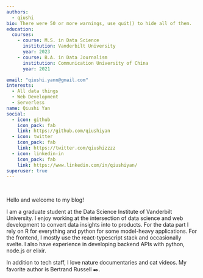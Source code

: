 ```yaml
---
authors:
  - qiushi
bio: There were 50 or more warnings, use quit() to hide all of them.
education:
  courses:
    - course: M.S. in Data Science
      institution: Vanderbilt University
      year: 2023
    - course: B.A. in Data Journalism
      institution: Communication University of China
      year: 2021

email: "qiushi.yann@gmail.com"
interests:
  - All data things
  - Web Development
  - Serverless
name: Qiushi Yan
social:
  - icon: github
    icon_pack: fab
    link: https://github.com/qiushiyan
  - icon: twitter
    icon_pack: fab
    link: https://twitter.com/qiushizzzz
  - icon: linkedin-in
    icon_pack: fab
    link: https://www.linkedin.com/in/qiushiyan/
superuser: true
---
```


<br>

Hello and welcome to my blog!

I am a graduate student at the Data Science Institute of Vanderbilt University. I enjoy working at the intersection of data science and web development to convert data insights into to products. For the data part I rely on R for everything and python for some model-heavy applications. For the frontend, I mostly use the react-typescript stack and occasionally svelte. I also have experience in developing backend APIs with python, node.js or elixir. 

In addition to tech staff, I love nature documentaries and cat videos. My favorite author is Bertrand Russell :black_nib:.
